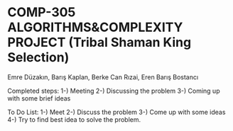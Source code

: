 # COMP-305 ALGORITHMS&COMPLEXITY PROJECT (Tribal Shaman King Selection)
Emre Düzakın, Barış Kaplan, Berke Can Rızai, Eren Barış Bostancı 


Completed steps: 
1-) Meeting
2-) Discussing the problem
3-) Coming up with some brief ideas




To Do List: 
1-) Meet 
2-) Discuss the problem
3-) Come up with some ideas
4-) Try to find best idea to solve the problem.
